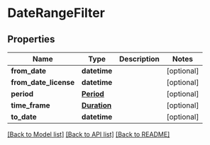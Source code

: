# DateRangeFilter

## Properties
Name | Type | Description | Notes
------------ | ------------- | ------------- | -------------
**from_date** | **datetime** |  | [optional] 
**from_date_license** | **datetime** |  | [optional] 
**period** | [**Period**](Period.md) |  | [optional] 
**time_frame** | [**Duration**](Duration.md) |  | [optional] 
**to_date** | **datetime** |  | [optional] 

[[Back to Model list]](README.md#documentation-for-models) [[Back to API list]](../README.md#documentation-for-api-endpoints) [[Back to README]](../README.md)


